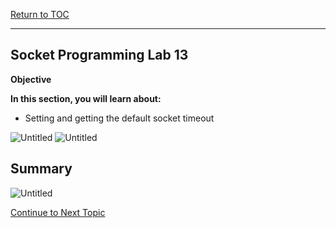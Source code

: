 <a href="https://github.com/CyberTrainingUSAF/04-IDE-s-and-Algorithms-Pt.-1/blob/master/00-Table-of-Contents.md" rel="Return to TOC"> Return to TOC </a>

---

## Socket Programming Lab 13

**Objective**

**In this section, you will learn about:**
* Setting and getting the default socket timeout

![Untitled](https://user-images.githubusercontent.com/47218652/60993294-c5380600-a313-11e9-83c8-0c2a61e48a8b.png)
![Untitled](https://user-images.githubusercontent.com/47218652/60993330-ded94d80-a313-11e9-8f42-5129e4ab0391.png)

## Summary

![Untitled](https://user-images.githubusercontent.com/47218652/60993363-f3b5e100-a313-11e9-8a1f-de3b459b9ae6.png)


<a href="https://github.com/CyberTrainingUSAF/04-IDE-s-and-Algorithms-Pt.-1/blob/master/01_pseudocode/03_Structure.md" > Continue to Next Topic </a>
